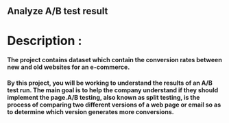 ## Analyze A/B test result

# Description : 
#### The project contains dataset which contain the conversion rates between new and old websites for an e-commerce.

#### By this project, you will be working to understand the results of an A/B test run. The main goal is to help the company understand if they should implement the page.A/B testing, also known as split testing, is the process of comparing two different versions of a web page or email so as to determine which version generates more conversions. 
